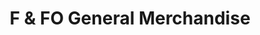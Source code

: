 ---
title: "F & FO General Merchandise"
url: /dumaguete/f-und-fo-general-merchandise/
shop: Fahrrad
---